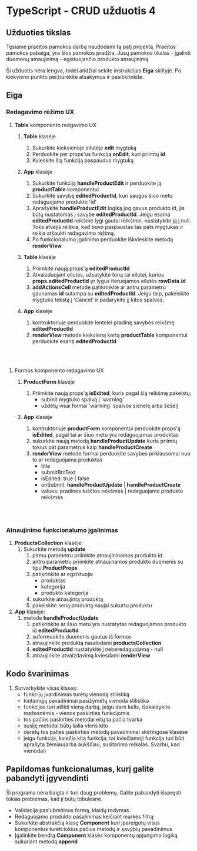 # TypeScript - CRUD užduotis 4

## Užduoties tikslas

Tęsiame praeitos pamokos darbą naudodami tą patį projektą. Praeitos pamokos pabaiga, yra šios pamokos pradžia.
Jūsų pamokos tikslas - įgalinti duomenų atnaujinimą - egistuojančio produkto atnaujinimą

Ši užduotis nėra lengva, todėl atidžiai sekite instrukcijas __Eiga__ skiltyje. Po kiekvieno punkto peržiūrėkite atsakymus ir pasitikrinkite. 

## Eiga
### Redagavimo rėžimo UX
1. __Table__ komponento redgavimo UX
   1. __Table__ klasėje
      1. Sukurkite kiekvienoje eilutėje __edit__ mygtuką
      2. Perduokite per props'us funkciją __onEdit__, kuri priimtų __id__
      3. Kvieskite šią funkciją paspaudus mygtuką
  
   2. __App__ klasėje
      1. Sukurkite funkciją __handleProductEdit__ ir perduokite ją __productTable__ komponentui
      2. Sukurkite savybę __editedProductId__, kuri saugos šiuo metu redaguojamo produkto 'id'
      3. Aprašykite __handleProductEdit__ logiką jog gavus produkto id, jis būtų nustatomas į savybe  __editedProductId__. Jeigu esama __editedProductId__ reikšmė lygi gautai reikšmei, nustatykite ją į null. Toks atvejis reiškia, kad buvo paspaustas tas pats mygtukas ir reikia atšaukti redagavimo rėžimą.
      4. Po funkcionalumo įgalinimo perduokite iškvieskite metodą __renderView__

   3. __Table__ klasėje
      1. Priimkite naują props'ą __editedProductId__
      2. Atvaizduojant eilutes, užsatykite foną tai eilutei, kurios __props.editedProductId__ yr lygus  iteruojamos eilutės __rowData.id__
      3. __addActionsCell__ metode patikrinkite ar antru parametru gaunamas __id__ sutampa su __editedProductId__. Jeigu taip, pakeiskite mygtuko tekstą į 'Cancel' ir padarykite jį kitos spalvos.

   4. __App__ klasėje
      1. kontruktoriuje perduokite lentelei pradinę savybės reikšmę __editedProductId__
      2. __renderView__ metode kiekvieną kartą __productTable__ komponentui perduokite esantį __editedProductId__
<br/>
<br/>

1. Formos komponento redagavimo UX
   1. __ProductForm__ klasėje
      1. Priimkite naują props'ą __isEdited__, kuris pagal šią reikšmę pakeistų:
         * submit mygtuko spalvą į 'warning'
         * uždėtų visai formai 'warning' spalvos sienelę arba šešėlį

   2. __App__ klasėje
       1. kontruktoriuje __productForm__ komponentui perduokite  props'ą __isEdited__, pagal tai ar šiuo metu yra redaguojamas produktas
       2. sukurkite naują metodą __handleProductUpdate__ kuris priimtų tokius pat parametrus kaip __handleProductCreate__
       3. __renderView__ metode formai perduokite savybes priklausomai nuo to ar redaguojama produktas
          * title
          * submitBtnText
          * isEdited: true | false
          * onSubmit: __handleProductUpdate__ | __handleProductCreate__
          * values: pradinės tuščios reikšmės | redaguojamo produkto reikšmės
<br/>
<br/>

### Atnaujinimo funkcionalumo įgalinimas
1. __ProductsCollection__ klasėje:
   1. Sukurkite metodą __update__
      1. pirmu parametru priimkite atnaujininamos produkto id
      2. antru parametru priimkite atnaujinamos produkto duomenis su tipu __ProductProps__
      3. patikrinkite ar egzistuoja:
         * produktas
         * kategorija
         * produkto kategorija
      4. sukurkite atnaujintą produktą
      5. pakeiskite seną produktą naujai sukurtu produktu
2. __App__ klasėje:
   1. metode __handleProductUpdate__
      1. patikrinkite ar šiuo metu yra nustatytas redaguojamos produkto id __editedProductId__
      2. suformuokite duomenis gautus iš formos
      3. atnaujinkite produktą naudodami __productsCollection__
      4. __editedProductId__ nustatykite į neberedaguojamą - null
      5. atnaujinkite atvaizdavimą kviesdami __renderView__

## Kodo švarinimas
1. Sutvarkykite visas klases:
    * funkcijų įvardinimas turėtų vienodą stilistiką
    * kintamųjų pavadinimai pasižymėtų vienoda stilistika
    * funkcijos turi atlikti vieną darbą, jeigu daro kelis, išskaidykite mažesnėmis - vienos paskirties funkcijomis
    * tos pačios paskirties metodai eitų ta pačia tvarka
    * susiję metodai būtų šalia viens kito
    * derėtų tos paties paskirties metodų pavadinimai skirtingose klasėse
    * jeigu funkcija, kviečia kitą funkcija, tai kviečiamoji funkcija turi būti aprašyta žemiau(arba aukščiau, susitarimo reikalas. Svarbu, kad vienodai)

## Papildomas funkcionalumas, kurį galite pabandyti įgyvendinti
  Ši programa nėra baigta ir turi daug problemų. Galite pabandyti išspręsti tokias problemas, kad ji būtų tobulesnė.

   * Validacija pas'ubmitinus formą, klaidų rodymas
   * Redaguojamo produkto pašalinimas keičiant markės filtrą
   * Sukurkite abstrakčią klasę __Component__ kuri įpareigotų visus komponentus turėti tokius pačius metodų ir savybių pavadinimus
   * Įgalinkite bendrą __Component__ klasės komponentų apjungimo logiką sukuriant metodą __append__